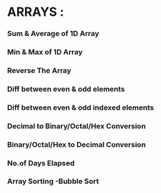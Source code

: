 # ARRAYS :

### Sum & Average of 1D Array
### Min & Max of 1D Array
### Reverse The Array
### Diff between even & odd elements
### Diff between even & odd indexed elements
### Decimal to Binary/Octal/Hex Conversion
###  Binary/Octal/Hex to Decimal Conversion
###  No.of Days Elapsed
###  Array Sorting -Bubble Sort
